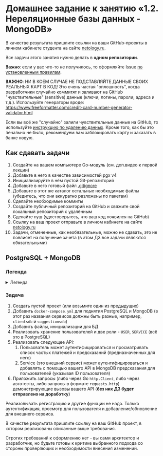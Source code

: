 # Домашнее задание к занятию «1.2. Нереляционные базы данных - MongoDB»

В качестве результата пришлите ссылки на ваши GitHub-проекты в личном кабинете студента на сайте [netology.ru](https://netology.ru).

Все задачи этого занятия нужно делать в **одном репозитории**.

**Важно**: если у вас что-то не получилось, то оформляйте Issue [по установленным правилам](../report-requirements.md).

**ВАЖНО**: НИ В КОЕМ СЛУЧАЕ НЕ ПОДСТАВЛЯЙТЕ ДАННЫЕ СВОИХ РЕАЛЬНЫХ КАРТ В КОД! Это очень частая "оплошность", когда разработчики случайно коммитят и заливают на GitHub "чувствительные" (sensitive) данные (ключи, логины, пароли, адреса и т.д.). Используйте генераторы вроде: https://www.freeformatter.com/credit-card-number-generator-validator.html

Если вы всё же "случайно" залили чувствительные данные на GitHub, то используйте [инструкцию по удалению данных](https://help.github.com/en/github/authenticating-to-github/removing-sensitive-data-from-a-repository). Кроме того, как бы это печально не было, рекомендуем вам заблокировать карту и заказать в банке новую.

## Как сдавать задачи

1. Создайте на вашем компьютере Go-модуль (см. доп.видео к первой лекции)
1. Добавьте в него в качестве зависимостей pgx v4
1. Инициализируйте в нём пустой Git-репозиторий
1. Добавьте в него готовый файл [.gitignore](../.gitignore)
1. Добавьте в этот же каталог остальные необходимые файлы (убедитесь, что они аккуратно разложены по пакетам)
1. Сделайте необходимые коммиты
1. Создайте публичный репозиторий на GitHub и свяжите свой локальный репозиторий с удалённым
1. Сделайте пуш (удостоверьтесь, что ваш код появился на GitHub)
1. Ссылку на ваш проект отправьте в личном кабинете на сайте [netology.ru](https://netology.ru)
1. Задачи, отмеченные, как необязательные, можно не сдавать, это не повлияет на получение зачета (в этом ДЗ все задачи являются обязательными)

## PostgreSQL + MongoDB

### Легенда

<details>
<summary>Легенда</summary>

В прошлом ДЗ вы проектировали базу для хранения частых платежей и предсказаний.  

Пример того, как это выглядело:

![](../02_mongodb/pic/payments01.png)

![](../02_mongodb/pic/payments02.png)

А в позапрошлом - реализовывали механизмы разграничения доступа.

Пришло время соединить это в одном приложении, которое будет взаимодействовать и с PostgreSQL, и с MongoDB.

</details>

### Задача

1. Создать пустой проект (или возьмите один из предыдущих)
1. Добавить `docker-compose.yml` для поднятия PostgreSQL и MongoDB (в этот раз названия сервисов должны быть разные, например, `clientsdb` и `suggestionsdb`)
1. Добавить файлы, инициализации для БД
1. Реализовать хранение пользователей и две роли - `USER`, `SERVICE` (всё это в PostgreSQL)
1. Реализовать следующее API:
    1. Пользователь может аутентифицироваться и просматривать список частых платежей и предсказаний (предназначенных для него)
    1. Service (это внешний сервис) может аутентифицироваться и добавлять с помощью вашего API в MongoDB предсказания для пользователей (указывая ID пользователя)
1. Приложить запросы (либо через Go `http.Client`, либо через автотесты, либо запросы в формате `requests.http`) демонстрирующие вызовы вашего API (**без них ДЗ будет отправлено на доработку**)

Реализовывать регистрацию и другие функции не надо. Только аутентификация, просмотр для пользователя и добавление/обновление для внешнего сервиса. 

В качестве результата пришлите ссылку на ваш GitHub проект, в котором реализованы описанные выше требования.

Строгих требований к оформлению нет - вы сами архитектор и разработчик, но будьте готовы к критике выбранного подхода со стороны проверяющих и необходимости внесения изменений.
